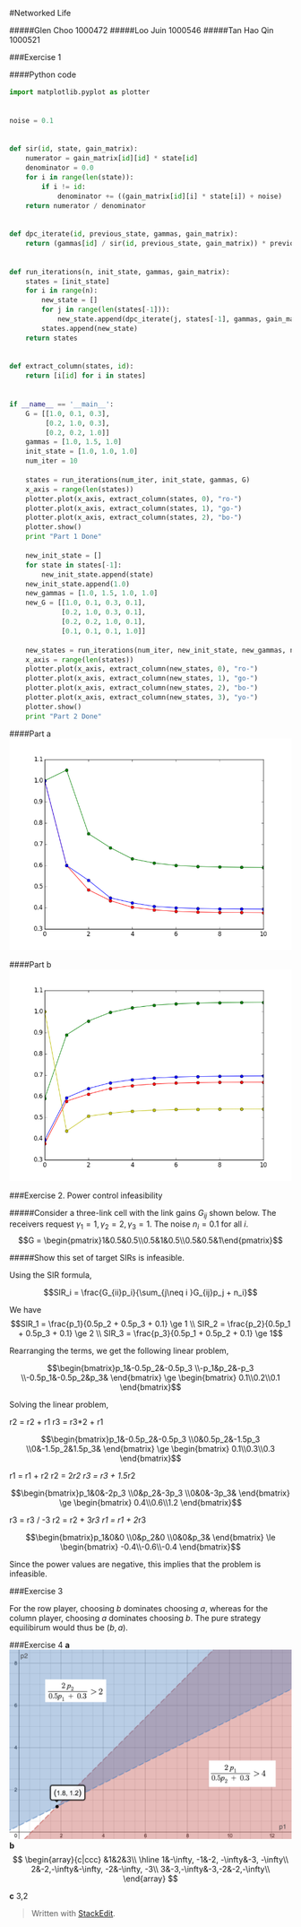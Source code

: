 
#Networked Life

#####Glen Choo 1000472
#####Loo Juin 1000546
#####Tan Hao Qin 1000521

###Exercise 1

####Python code
```python
import matplotlib.pyplot as plotter


noise = 0.1


def sir(id, state, gain_matrix):
	numerator = gain_matrix[id][id] * state[id]
	denominator = 0.0
	for i in range(len(state)):
		if i != id:
			denominator += ((gain_matrix[id][i] * state[i]) + noise)
	return numerator / denominator


def dpc_iterate(id, previous_state, gammas, gain_matrix):
	return (gammas[id] / sir(id, previous_state, gain_matrix)) * previous_state[id]


def run_iterations(n, init_state, gammas, gain_matrix):
	states = [init_state]
	for i in range(n):
		new_state = []
		for j in range(len(states[-1])):
			new_state.append(dpc_iterate(j, states[-1], gammas, gain_matrix))
		states.append(new_state)
	return states


def extract_column(states, id):
	return [i[id] for i in states]


if __name__ == '__main__':
	G = [[1.0, 0.1, 0.3],
		 [0.2, 1.0, 0.3],
		 [0.2, 0.2, 1.0]]
	gammas = [1.0, 1.5, 1.0]
	init_state = [1.0, 1.0, 1.0]
	num_iter = 10

	states = run_iterations(num_iter, init_state, gammas, G)
	x_axis = range(len(states))
	plotter.plot(x_axis, extract_column(states, 0), "ro-")
	plotter.plot(x_axis, extract_column(states, 1), "go-")
	plotter.plot(x_axis, extract_column(states, 2), "bo-")
	plotter.show()
	print "Part 1 Done"

	new_init_state = []
	for state in states[-1]:
		new_init_state.append(state)
	new_init_state.append(1.0)
	new_gammas = [1.0, 1.5, 1.0, 1.0]
	new_G = [[1.0, 0.1, 0.3, 0.1],
			 [0.2, 1.0, 0.3, 0.1],
		 	 [0.2, 0.2, 1.0, 0.1],
			 [0.1, 0.1, 0.1, 1.0]]

	new_states = run_iterations(num_iter, new_init_state, new_gammas, new_G)
	x_axis = range(len(states))
	plotter.plot(x_axis, extract_column(new_states, 0), "ro-")
	plotter.plot(x_axis, extract_column(new_states, 1), "go-")
	plotter.plot(x_axis, extract_column(new_states, 2), "bo-")
	plotter.plot(x_axis, extract_column(new_states, 3), "yo-")
	plotter.show()
	print "Part 2 Done"
```

####Part a
![](https://raw.githubusercontent.com/glencbz/networkedlife/master/week_1/Q1a.png)

####Part b
![](https://raw.githubusercontent.com/glencbz/networkedlife/master/week_1/Q1b.png)


###Exercise 2. Power control infeasibility

#####Consider a three-link cell with the link gains $G_{ij}$ shown below. The receivers request $\gamma_1 = 1, \gamma_2 = 2, \gamma_3 = 1$. The noise $n_i =0.1$ for all $i$.
$$G = \begin{pmatrix}1&0.5&0.5\\0.5&1&0.5\\0.5&0.5&1\end{pmatrix}$$

#####Show this set of target SIRs is infeasible.

Using the SIR formula,

$$SIR_i = \frac{G_{ii}p_i}{\sum_{j\neq i }G_{ij}p_j + n_i}$$

We have 
$$SIR_1 = \frac{p_1}{0.5p_2 + 0.5p_3 + 0.1} \ge 1 \\ SIR_2 = \frac{p_2}{0.5p_1 + 0.5p_3 + 0.1} \ge 2 \\ SIR_3 = \frac{p_3}{0.5p_1 + 0.5p_2 + 0.1} \ge 1$$

Rearranging the terms, we get the following linear problem,

$$\begin{bmatrix}p_1&-0.5p_2&-0.5p_3
\\-p_1&p_2&-p_3
\\-0.5p_1&-0.5p_2&p_3&
\end{bmatrix} \ge \begin{bmatrix} 0.1\\0.2\\0.1
\end{bmatrix}$$

Solving the linear problem,

r2 = r2 + r1
r3 = r3*2 + r1

$$\begin{bmatrix}p_1&-0.5p_2&-0.5p_3
\\0&0.5p_2&-1.5p_3
\\0&-1.5p_2&1.5p_3&
\end{bmatrix} \ge \begin{bmatrix} 0.1\\0.3\\0.3
\end{bmatrix}$$

r1 = r1 + r2
r2 = 2*r2
r3 = r3 + 1.5*r2

$$\begin{bmatrix}p_1&0&-2p_3
\\0&p_2&-3p_3
\\0&0&-3p_3&
\end{bmatrix} \ge \begin{bmatrix} 0.4\\0.6\\1.2
\end{bmatrix}$$

r3 = r3 / -3
r2 = r2 + 3*r3
r1 = r1 + 2*r3

$$\begin{bmatrix}p_1&0&0
\\0&p_2&0
\\0&0&p_3&
\end{bmatrix} \le \begin{bmatrix} -0.4\\-0.6\\-0.4
\end{bmatrix}$$

Since the power values are negative, this implies that the problem is infeasible. 

###Exercise 3

For the row player, choosing $b$ dominates choosing $a$, whereas for the column player, choosing $a$ dominates choosing $b$. The pure strategy equilibirum would thus be $(b,a)$.

###Exercise 4
**a**
![](https://raw.githubusercontent.com/glencbz/networkedlife/master/week_1/4a.png)
**b**
$$
\begin{array}{c|ccc}
 &1&2&3\\
 \hline
1&-\infty, -1&-2, -\infty&-3, -\infty\\
2&-2,-\infty&-\infty, -2&-\infty, -3\\
3&-3,-\infty&-3,-2&-2,-\infty\\
\end{array}
$$

**c**
3,2

> Written with [StackEdit](https://stackedit.io/).